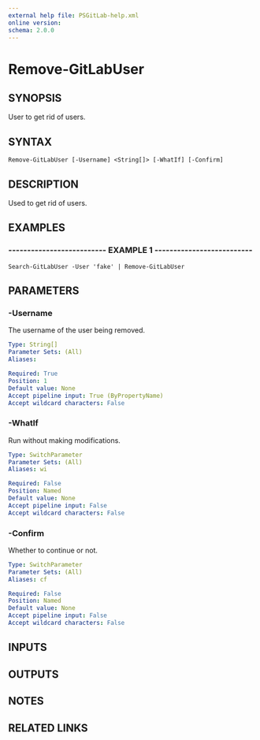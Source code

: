 ```yaml
---
external help file: PSGitLab-help.xml
online version: 
schema: 2.0.0
---
```


# Remove-GitLabUser

## SYNOPSIS
User to get rid of users.

## SYNTAX

```
Remove-GitLabUser [-Username] <String[]> [-WhatIf] [-Confirm]
```

## DESCRIPTION
Used to get rid of users.

## EXAMPLES

### -------------------------- EXAMPLE 1 --------------------------
```
Search-GitLabUser -User 'fake' | Remove-GitLabUser
```

## PARAMETERS

### -Username
The username of the user being removed.

```yaml
Type: String[]
Parameter Sets: (All)
Aliases: 

Required: True
Position: 1
Default value: None
Accept pipeline input: True (ByPropertyName)
Accept wildcard characters: False
```

### -WhatIf
Run without making modifications.

```yaml
Type: SwitchParameter
Parameter Sets: (All)
Aliases: wi

Required: False
Position: Named
Default value: None
Accept pipeline input: False
Accept wildcard characters: False
```

### -Confirm
Whether to continue or not.

```yaml
Type: SwitchParameter
Parameter Sets: (All)
Aliases: cf

Required: False
Position: Named
Default value: None
Accept pipeline input: False
Accept wildcard characters: False
```

## INPUTS

## OUTPUTS

## NOTES

## RELATED LINKS

